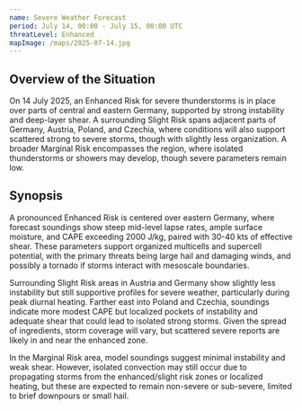 ```yaml
---
name: Severe Weather Forecast
period: July 14, 00:00 - July 15, 00:00 UTC
threatLevel: Enhanced
mapImage: /maps/2025-07-14.jpg
---
```


## Overview of the Situation

On 14 July 2025, an Enhanced Risk for severe thunderstorms is in place over parts of central and eastern Germany, supported by strong instability and deep-layer shear. A surrounding Slight Risk spans adjacent parts of Germany, Austria, Poland, and Czechia, where conditions will also support scattered strong to severe storms, though with slightly less organization. A broader Marginal Risk encompasses the region, where isolated thunderstorms or showers may develop, though severe parameters remain low.

## Synopsis

A pronounced Enhanced Risk is centered over eastern Germany, where forecast soundings show steep mid-level lapse rates, ample surface moisture, and CAPE exceeding 2000 J/kg, paired with 30-40 kts of effective shear. These parameters support organized multicells and supercell potential, with the primary threats being large hail and damaging winds, and possibly a tornado if storms interact with mesoscale boundaries.

Surrounding Slight Risk areas in Austria and Germany show slightly less instability but still supportive profiles for severe weather, particularly during peak diurnal heating. Farther east into Poland and Czechia, soundings indicate more modest CAPE but localized pockets of instability and adequate shear that could lead to isolated strong storms. Given the spread of ingredients, storm coverage will vary, but scattered severe reports are likely in and near the enhanced zone.

In the Marginal Risk area, model soundings suggest minimal instability and weak shear. However, isolated convection may still occur due to propagating storms from the enhanced/slight risk zones or localized heating, but these are expected to remain non-severe or sub-severe, limited to brief downpours or small hail.
